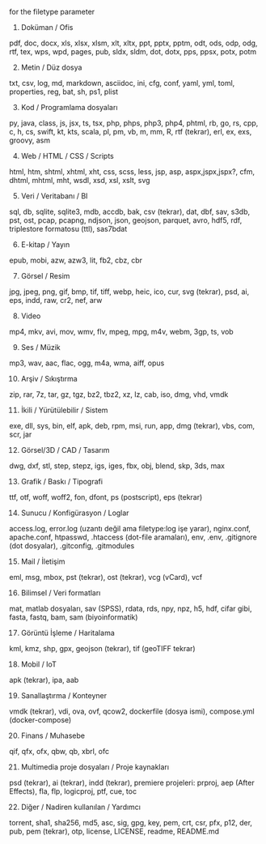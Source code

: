 for the filetype parameter

1) Doküman / Ofis

pdf, doc, docx, xls, xlsx, xlsm, xlt, xltx, ppt, pptx, pptm, odt, ods, odp, odg, rtf, tex, wps, wpd, pages, pub, sldx, sldm, dot, dotx, pps, ppsx, potx, potm



2) Metin / Düz dosya

txt, csv, log, md, markdown, asciidoc, ini, cfg, conf, yaml, yml, toml, properties, reg, bat, sh, ps1, plist



3) Kod / Programlama dosyaları

py, java, class, js, jsx, ts, tsx, php, phps, php3, php4, phtml, rb, go, rs, cpp, c, h, cs, swift, kt, kts, scala, pl, pm, vb, m, mm, R, rtf (tekrar), erl, ex, exs, groovy, asm



4) Web / HTML / CSS / Scripts

html, htm, shtml, xhtml, xht, css, scss, less, jsp, asp, aspx,jspx,jspx?, cfm, dhtml, mhtml, mht, wsdl, xsd, xsl, xslt, svg



5) Veri / Veritabanı / BI

sql, db, sqlite, sqlite3, mdb, accdb, bak, csv (tekrar), dat, dbf, sav, s3db, pst, ost, pcap, pcapng, ndjson, json, geojson, parquet, avro, hdf5, rdf, triplestore formatosu (ttl), sas7bdat


6) E-kitap / Yayın

epub, mobi, azw, azw3, lit, fb2, cbz, cbr


7) Görsel / Resim

jpg, jpeg, png, gif, bmp, tif, tiff, webp, heic, ico, cur, svg (tekrar), psd, ai, eps, indd, raw, cr2, nef, arw



8) Video

mp4, mkv, avi, mov, wmv, flv, mpeg, mpg, m4v, webm, 3gp, ts, vob



9) Ses / Müzik

mp3, wav, aac, flac, ogg, m4a, wma, aiff, opus



10) Arşiv / Sıkıştırma

zip, rar, 7z, tar, gz, tgz, bz2, tbz2, xz, lz, cab, iso, dmg, vhd, vmdk




11) İkili / Yürütülebilir / Sistem

exe, dll, sys, bin, elf, apk, deb, rpm, msi, run, app, dmg (tekrar), vbs, com, scr, jar




12) Görsel/3D / CAD / Tasarım

dwg, dxf, stl, step, stepz, igs, iges, fbx, obj, blend, skp, 3ds, max



13) Grafik / Baskı / Tipografi

ttf, otf, woff, woff2, fon, dfont, ps (postscript), eps (tekrar)




14) Sunucu / Konfigürasyon / Loglar

access.log, error.log (uzantı değil ama filetype:log işe yarar), nginx.conf, apache.conf, htpasswd, .htaccess (dot-file aramaları), env, .env, .gitignore (dot dosyalar), .gitconfig, .gitmodules




15) Mail / İletişim

eml, msg, mbox, pst (tekrar), ost (tekrar), vcg (vCard), vcf





16) Bilimsel / Veri formatları

mat, matlab dosyaları, sav (SPSS), rdata, rds, npy, npz, h5, hdf, cifar gibi, fasta, fastq, bam, sam (biyoinformatik)





17) Görüntü İşleme / Haritalama

kml, kmz, shp, gpx, geojson (tekrar), tif (geoTIFF tekrar)





18) Mobil / IoT

apk (tekrar), ipa, aab




19) Sanallaştırma / Konteyner

vmdk (tekrar), vdi, ova, ovf, qcow2, dockerfile (dosya ismi), compose.yml (docker-compose)





20) Finans / Muhasebe

qif, qfx, ofx, qbw, qb, xbrl, ofc




21) Multimedia proje dosyaları / Proje kaynakları

psd (tekrar), ai (tekrar), indd (tekrar), premiere projeleri: prproj, aep (After Effects), fla, flp, logicproj, ptf, cue, toc




22) Diğer / Nadiren kullanılan / Yardımcı

torrent, sha1, sha256, md5, asc, sig, gpg, key, pem, crt, csr, pfx, p12, der, pub, pem (tekrar), otp, license, LICENSE, readme, README.md



